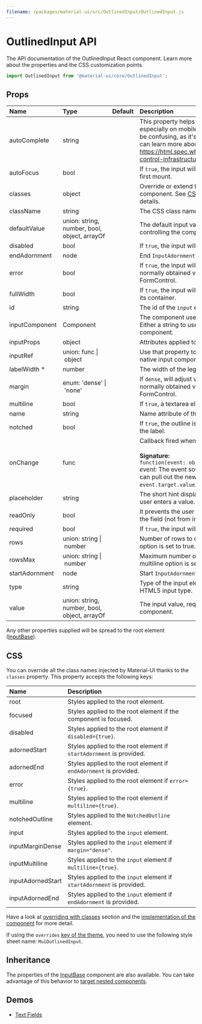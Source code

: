 ```yaml
---
filename: /packages/material-ui/src/OutlinedInput/OutlinedInput.js
---
```


<!--- This documentation is automatically generated, do not try to edit it. -->

# OutlinedInput API

<p class="description">The API documentation of the OutlinedInput React component. Learn more about the properties and the CSS customization points.</p>

```js
import OutlinedInput from '@material-ui/core/OutlinedInput';
```



## Props

| Name | Type | Default | Description |
|:-----|:-----|:--------|:------------|
| <span class="prop-name">autoComplete</span> | <span class="prop-type">string</span> |   | This property helps users to fill forms faster, especially on mobile devices. The name can be confusing, as it's more like an autofill. You can learn more about it here: https://html.spec.whatwg.org/multipage/form-control-infrastructure.html#autofill |
| <span class="prop-name">autoFocus</span> | <span class="prop-type">bool</span> |   | If `true`, the input will be focused during the first mount. |
| <span class="prop-name">classes</span> | <span class="prop-type">object</span> |   | Override or extend the styles applied to the component. See [CSS API](#css) below for more details. |
| <span class="prop-name">className</span> | <span class="prop-type">string</span> |   | The CSS class name of the wrapper element. |
| <span class="prop-name">defaultValue</span> | <span class="prop-type">union:&nbsp;string, number, bool, object, arrayOf<br></span> |   | The default input value, useful when not controlling the component. |
| <span class="prop-name">disabled</span> | <span class="prop-type">bool</span> |   | If `true`, the input will be disabled. |
| <span class="prop-name">endAdornment</span> | <span class="prop-type">node</span> |   | End `InputAdornment` for this component. |
| <span class="prop-name">error</span> | <span class="prop-type">bool</span> |   | If `true`, the input will indicate an error. This is normally obtained via context from FormControl. |
| <span class="prop-name">fullWidth</span> | <span class="prop-type">bool</span> |   | If `true`, the input will take up the full width of its container. |
| <span class="prop-name">id</span> | <span class="prop-type">string</span> |   | The id of the `input` element. |
| <span class="prop-name">inputComponent</span> | <span class="prop-type">Component</span> |   | The component used for the native input. Either a string to use a DOM element or a component. |
| <span class="prop-name">inputProps</span> | <span class="prop-type">object</span> |   | Attributes applied to the `input` element. |
| <span class="prop-name">inputRef</span> | <span class="prop-type">union:&nbsp;func&nbsp;&#124;<br>&nbsp;object<br></span> |   | Use that property to pass a ref callback to the native input component. |
| <span class="prop-name required">labelWidth *</span> | <span class="prop-type">number</span> |   | The width of the legend. |
| <span class="prop-name">margin</span> | <span class="prop-type">enum:&nbsp;'dense'&nbsp;&#124;<br>&nbsp;'none'<br></span> |   | If `dense`, will adjust vertical spacing. This is normally obtained via context from FormControl. |
| <span class="prop-name">multiline</span> | <span class="prop-type">bool</span> |   | If `true`, a textarea element will be rendered. |
| <span class="prop-name">name</span> | <span class="prop-type">string</span> |   | Name attribute of the `input` element. |
| <span class="prop-name">notched</span> | <span class="prop-type">bool</span> |   | If `true`, the outline is notched to accommodate the label. |
| <span class="prop-name">onChange</span> | <span class="prop-type">func</span> |   | Callback fired when the value is changed.<br><br>**Signature:**<br>`function(event: object) => void`<br>*event:* The event source of the callback. You can pull out the new value by accessing `event.target.value`. |
| <span class="prop-name">placeholder</span> | <span class="prop-type">string</span> |   | The short hint displayed in the input before the user enters a value. |
| <span class="prop-name">readOnly</span> | <span class="prop-type">bool</span> |   | It prevents the user from changing the value of the field (not from interacting with the field). |
| <span class="prop-name">required</span> | <span class="prop-type">bool</span> |   | If `true`, the input will be required. |
| <span class="prop-name">rows</span> | <span class="prop-type">union:&nbsp;string&nbsp;&#124;<br>&nbsp;number<br></span> |   | Number of rows to display when multiline option is set to true. |
| <span class="prop-name">rowsMax</span> | <span class="prop-type">union:&nbsp;string&nbsp;&#124;<br>&nbsp;number<br></span> |   | Maximum number of rows to display when multiline option is set to true. |
| <span class="prop-name">startAdornment</span> | <span class="prop-type">node</span> |   | Start `InputAdornment` for this component. |
| <span class="prop-name">type</span> | <span class="prop-type">string</span> |   | Type of the input element. It should be a valid HTML5 input type. |
| <span class="prop-name">value</span> | <span class="prop-type">union:&nbsp;string, number, bool, object, arrayOf<br></span> |   | The input value, required for a controlled component. |

Any other properties supplied will be spread to the root element ([InputBase](/api/input-base/)).

## CSS

You can override all the class names injected by Material-UI thanks to the `classes` property.
This property accepts the following keys:


| Name | Description |
|:-----|:------------|
| <span class="prop-name">root</span> | Styles applied to the root element.
| <span class="prop-name">focused</span> | Styles applied to the root element if the component is focused.
| <span class="prop-name">disabled</span> | Styles applied to the root element if `disabled={true}`.
| <span class="prop-name">adornedStart</span> | Styles applied to the root element if `startAdornment` is provided.
| <span class="prop-name">adornedEnd</span> | Styles applied to the root element if `endAdornment` is provided.
| <span class="prop-name">error</span> | Styles applied to the root element if `error={true}`.
| <span class="prop-name">multiline</span> | Styles applied to the root element if `multiline={true}`.
| <span class="prop-name">notchedOutline</span> | Styles applied to the `NotchedOutline` element.
| <span class="prop-name">input</span> | Styles applied to the `input` element.
| <span class="prop-name">inputMarginDense</span> | Styles applied to the `input` element if `margin="dense"`.
| <span class="prop-name">inputMultiline</span> | Styles applied to the `input` element if `multiline={true}`.
| <span class="prop-name">inputAdornedStart</span> | Styles applied to the `input` element if `startAdornment` is provided.
| <span class="prop-name">inputAdornedEnd</span> | Styles applied to the `input` element if `endAdornment` is provided.

Have a look at [overriding with classes](/customization/overrides/#overriding-with-classes) section
and the [implementation of the component](https://github.com/mui-org/material-ui/blob/master/packages/material-ui/src/OutlinedInput/OutlinedInput.js)
for more detail.

If using the `overrides` [key of the theme](/customization/themes/#css),
you need to use the following style sheet name: `MuiOutlinedInput`.

## Inheritance

The properties of the [InputBase](/api/input-base/) component are also available.
You can take advantage of this behavior to [target nested components](/guides/api/#spread).

## Demos

- [Text Fields](/demos/text-fields/)

